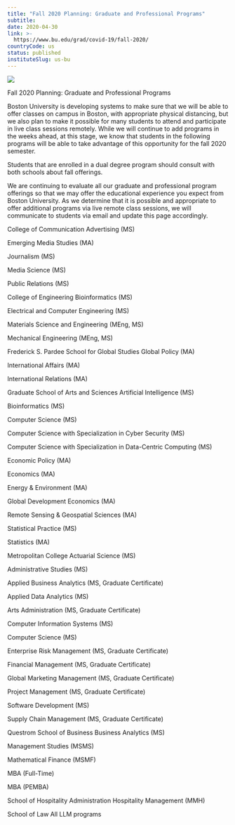 ```yaml
---
title: "Fall 2020 Planning: Graduate and Professional Programs"
subtitle: 
date: 2020-04-30
link: >-
  https://www.bu.edu/grad/covid-19/fall-2020/
countryCode: us
status: published
instituteSlug: us-bu
---
```

![](https://www.bu.edu/grad/wp-content/themes/responsive-framework-2-x/icons/apple-touch-icon-precomposed.png)

Fall 2020 Planning: Graduate and Professional Programs

Boston University is developing systems to make sure that we will be able to offer classes on campus in Boston, with appropriate physical distancing, but we also plan to make it possible for many students to attend and participate in live class sessions remotely. While we will continue to add programs in the weeks ahead, at this stage, we know that students in the following programs will be able to take advantage of this opportunity for the fall 2020 semester.

Students that are enrolled in a dual degree program should consult with both schools about fall offerings.

We are continuing to evaluate all our graduate and professional program offerings so that we may offer the educational experience you expect from Boston University. As we determine that it is possible and appropriate to offer additional programs via live remote class sessions, we will communicate to students via email and update this page accordingly.

College of Communication Advertising (MS)

Emerging Media Studies (MA)

Journalism (MS)

Media Science (MS)

Public Relations (MS)

College of Engineering Bioinformatics (MS)

Electrical and Computer Engineering (MS)

Materials Science and Engineering (MEng, MS)

Mechanical Engineering (MEng, MS)

Frederick S. Pardee School for Global Studies Global Policy (MA)

International Affairs (MA)

International Relations (MA)

Graduate School of Arts and Sciences Artificial Intelligence (MS)

Bioinformatics (MS)

Computer Science (MS)

Computer Science with Specialization in Cyber Security (MS)

Computer Science with Specialization in Data-Centric Computing (MS)

Economic Policy (MA)

Economics (MA)

Energy & Environment (MA)

Global Development Economics (MA)

Remote Sensing & Geospatial Sciences (MA)

Statistical Practice (MS)

Statistics (MA)

Metropolitan College Actuarial Science (MS)

Administrative Studies (MS)

Applied Business Analytics (MS, Graduate Certificate)

Applied Data Analytics (MS)

Arts Administration (MS, Graduate Certificate)

Computer Information Systems (MS)

Computer Science (MS)

Enterprise Risk Management (MS, Graduate Certificate)

Financial Management (MS, Graduate Certificate)

Global Marketing Management (MS, Graduate Certificate)

Project Management (MS, Graduate Certificate)

Software Development (MS)

Supply Chain Management (MS, Graduate Certificate)

Questrom School of Business Business Analytics (MS)

Management Studies (MSMS)

Mathematical Finance (MSMF)

MBA (Full-Time)

MBA (PEMBA)

School of Hospitality Administration Hospitality Management (MMH)

School of Law All LLM programs